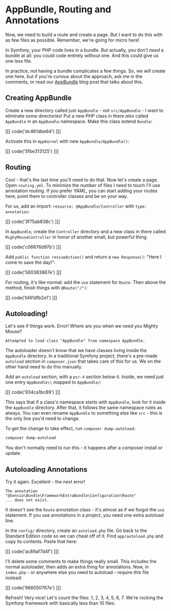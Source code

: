 # AppBundle, Routing and Annotations

Now, we need to build a route and create a page. But I want to do this with as few
files as possible. Remember, we're going for micro here!

In Symfony, your PHP code lives in a bundle. But actually, you don't *need* a bundle
at all: you could code entirely without one. And this could give us one less file.

In practice, *not* having a bundle complicates a few things. So, we *will* create
one here, but if you're curious about the approach, ask me in the comments, or read our
[AppBundle](http://knpuniversity.com/blog/AppBundle) blog post that talks about this.

## Creating AppBundle

Create a new directory called just `AppBundle` - not `src/AppBundle` - I want to
eliminate some directories! Put a new PHP class in there *also* called `AppBundle`
in an `AppBundle` namespace. Make this class extend `Bundle`:

[[[ code('dc461dbe64') ]]]

Activate this in `AppKernel` with new `AppBundle/AppBundle()`:

[[[ code('5fbe313125') ]]]

## Routing

Cool - that's the last time you'll need to do that. Now let's create a page. Open
`routing.yml`. To minimize the number of files I need to touch I'll use annotation 
routing. If you prefer YAML, you can start adding your routes here, point them to 
controller classes and be on your way.

For us, add an import: `resource: @AppBundle/Controller` with `type: annotation`:

[[[ code('3f75ab838c') ]]]

In `AppBundle`, create the `Controller` directory and a new class in there called
`MighyMouseController` in honor of another small, but powerful thing.

[[[ code('c06676d97b') ]]]

Add `public function rescueAction()` and return a `new Response()`: "Here I come
to save the day!":

[[[ code('560383867e') ]]]

For routing, it's like normal: add the `use` statement for `Route`. Then above the
method, finish things with `@Route("/")`:

[[[ code('bf41dfb2e1') ]]]

## Autoloading!

Let's see if things work. Error! Where are you when we need you Mighty Mouse?

    Attempted to load class "AppBundle" from namespace AppBundle.

The autoloader doesn't know that we have classes living inside the `AppBundle` directory.
In a traditional Symfony project, there's a pre-made `autoload` section in `composer.json`
that takes care of this for us. We on the other hand need to do this manually.

Add an `autoload` section, with a `psr-4` section below it. Inside, we need just one
entry `AppBundle\\` mapped to `AppBundle/`:

[[[ code('934ca1bc89') ]]]

This says that if a class's namespace starts with `AppBundle`, look for it inside
the `AppBundle` directory. After that, it follows the same namespace rules as always.
You can even rename `AppBundle` to something else like `src` - this is the only line
you'd need to change.

To get the change to take effect, run `composer dump-autoload`:

```bash
composer dump-autoload
```

You don't normally need to run this - it happens after a composer install or update.

## Autoloading Annotations

Try it again. Excellent - the next error!

    The annotation "@Sensio\Bundle\FrameworkExtraBundle\Configuration\Route"
    ... does not exist.

It doesn't see the `Route` annotation class - it's almost as if we forgot the
`use` statement. If you use annotations in a project, you need one extra autoload
line.

In the `config/` directory, create an `autoload.php` file. Go back to the Standard
Edition code so we can cheat off of it. Find `app/autoload.php` and copy its contents.
Paste that here:

[[[ code('ac89af7d4f') ]]]

I'll delete some comments to make things really small. This includes the normal
autoloader, then adds an extra thing for annotations. Now, in `index.php` - or anywhere
else you need to autoload - require *this* file instead:

[[[ code('986050767e') ]]]

Refresh! Very nice! Let's count the files: 1, 2, 3, 4, 5, 6, 7. We're rocking the
Symfony framework with basically less than 10 files.
